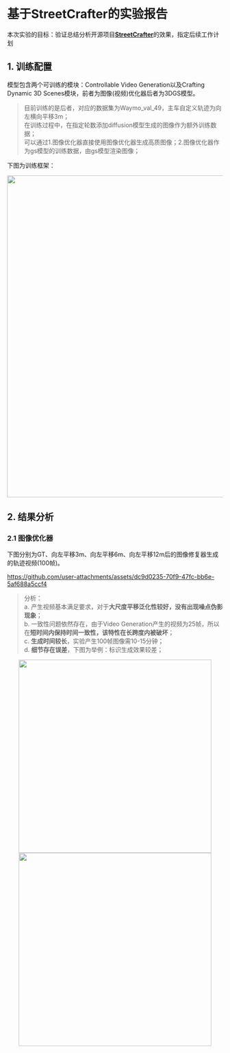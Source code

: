 # 基于StreetCrafter的实验报告
本次实验的目标：验证总结分析开源项目[**StreetCrafter**](https://github.com/zju3dv/street_crafter)的效果，指定后续工作计划

## 1. 训练配置
模型包含两个可训练的模块：Controllable Video Generation以及Crafting Dynamic 3D Scenes模块，前者为图像(视频)优化器后者为3DGS模型。

> 目前训练的是后者，对应的数据集为Waymo_val_49，主车自定义轨迹为向左横向平移3m；   
> 在训练过程中，在指定轮数添加diffusion模型生成的图像作为额外训练数据；   
> 可以通过1.图像优化器直接使用图像优化器生成高质图像；2.图像优化器作为gs模型的训练数据，由gs模型渲染图像；

下图为训练框架： 

<div align=center>
<img src="https://github.com/user-attachments/assets/2816c5e6-b2c4-495b-a3fe-780cf2b08da5" width="750px">
</div>

## 2. 结果分析
### 2.1 图像优化器

下图分别为GT、向左平移3m、向左平移6m、向左平移12m后的图像修复器生成的轨迹视频(100帧)。

https://github.com/user-attachments/assets/dc9d0235-70f9-47fc-bb6e-5af688a5ccf4

> 分析：   
> a. 产生视频基本满足要求，对于**大尺度平移泛化性较好，没有出现噪点伪影现象**；   
> b. 一致性问题依然存在，由于Video Generation产生的视频为25帧，所以在**短时间内保持时间一致性，该特性在长跨度内被破坏**；   
> c. **生成时间较长**，实验产生100帧图像需10-15分钟；   
> d. **细节存在误差**，下图为举例：标识生成效果较差；

<div align=center>
  <img src="https://github.com/user-attachments/assets/df581632-592e-4854-a4d9-0f97ca21f684" width="450px">
  <img src="https://github.com/user-attachments/assets/29da6096-fc37-436d-8db5-b5e3597e1a1b" width="450px">
</div>




